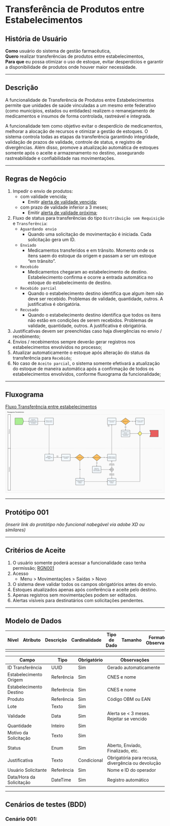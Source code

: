 # Transferência de Produtos entre Estabelecimentos

## História de Usuário

**Como** usuário do sistema de gestão farmacêutica,  
**Quero** realizar transferências de produtos entre estabelecimentos,  
**Para que** eu possa otimizar o uso de estoque, evitar desperdícios e garantir a disponibilidade de produtos onde houver maior necessidade.

---

## Descrição

A funcionalidade de Transferência de Produtos entre Estabelecimentos permite que unidades de saúde vinculadas a um mesmo ente federativo (como municípios, estados ou entidades) realizem o remanejamento de medicamentos e insumos de forma controlada, rastreável e integrada.

A funcionalidade tem como objetivo evitar o desperdício de medicamentos, melhorar a alocação de recursos e otimizar a gestão de estoques. O sistema controla todas as etapas da transferência garantindo integridade, validação de prazos de validade, controle de status, e registro de divergências. Além disso, promove a atualização automática de estoques somente após o aceite e armazenamento no destino, assegurando rastreabilidade e confiabilidade nas movimentações.

---

## Regras de Negócio

1. Impedir o envio de produtos:
    - com validade vencida;
        - Emitir [alerta de validade vencida](../EspecificacoesTecnicas/DocumentoDeMensagensv2.md#msg096);
    - com prazo de validade inferior a 3 meses;
        - Emitir [alerta de validade próxima](../EspecificacoesTecnicas/DocumentoDeMensagensv2.md#msg097);
3. Fluxo de status para transferências do tipo `Distribuição sem Requisição` e `Transferência`:
    - `Aguardando envio`
        - Quando uma solicitação de movimentação é iniciada. Cada solicitação gera um ID.
    - `Enviado`
        - Medicamentos transferidos e em trânsito. Momento onde os itens saem do estoque da origem e passam a ser um estoque “em trânsito”.
    - `Recebido`
        - Medicamentos chegaram ao estabelecimento de destino. Estabelecimento confirma e ocorre a entrada automática no estoque do estabelecimento de destino.
    - `Recebido parcial`
        - Quando o estabelecimento destino identifica que algum item não deve ser recebido. Problemas de validade, quantidade, outros. A justificativa é obrigatória.
    - `Recusado`
        - Quando o estabelecimento destino identifica que todos os itens não estão em condições de serem recebidos. Problemas de validade, quantidade, outros. A justificativa é obrigatória.
4. Justificativas devem ser preenchidas caso haja divergências no envio / recebimento;
5. Envios / recebimentos sempre deverão gerar registros nos estabelecimentos envolvidos no processo;
6. Atualizar automaticamente o estoque após alteração do status da transferência para `Recebido`;
7. No caso de `Aceito parcial`, o sistema somente efetivará a atualização do estoque de maneira automática após a confirmação de todos os estabelecimentos envolvidos, conforme fluxograma da funcionalidade;

---
## Fluxograma

[Fluxo Transferência entre estabelecimentos](../imagens/ete041-fluxo-transferencia.png)
![Fluxo Transferência entre estabelecimentos](../imagens/ete041-fluxo-transferencia.png)

---
## Protótipo 001

*(inserir link do protótipo não funcional nabegável via adobe XD ou similares)*

---

## Critérios de Aceite

1. O usuário somente poderá acessar a funcionalidade caso tenha permissão; [RGN001](../EspecificacoesTecnicas/DocumentoDeRegrasv2.md#rgn001)
2. Acesso
    - Menu > Movimentações > Saídas > Novo
3. O sistema deve validar todos os campos obrigatórios antes do envio.
4. Estoques atualizados apenas após conferência e aceite pelo destino.
5. Apenas registros sem movimentações podem ser editados.
6. Alertas visíveis para destinatários com solicitações pendentes.

---

## Modelo de Dados

| Nível | Atributo | Descrição | Cardinalidade | Tipo de Dado | Tamanho | Formato / Observação |
|-------|----------|-----------|---------------|--------------|---------|----------------------|
|       |          |           |               |              |         |                      |

| Campo                       | Tipo             | Obrigatório | Observações                                              |
|-----------------------------|------------------|-------------|----------------------------------------------------------|
| ID Transferência            | UUID             | Sim         | Gerado automaticamente                                   |
| Estabelecimento Origem      | Referência       | Sim         | CNES e nome                                              |
| Estabelecimento Destino     | Referência       | Sim         | CNES e nome                                              |
| Produto                     | Referência       | Sim         | Código OBM ou EAN                                        |
| Lote                        | Texto            | Sim         |                                                          |
| Validade                    | Data             | Sim         | Alerta se < 3 meses. Rejeitar se vencido                 |
| Quantidade                  | Inteiro          | Sim         |                                                          |
| Motivo da Solicitação       | Texto            | Sim         |                                                          |
| Status                      | Enum             | Sim         | Aberto, Enviado, Finalizado, etc.                        |
| Justificativa               | Texto            | Condicional | Obrigatória para recusa, divergência ou devolução        |
| Usuário Solicitante         | Referência       | Sim         | Nome e ID do operador                                    |
| Data/Hora da Solicitação    | DateTime         | Sim         | Registro automático                                      |

---

## Cenários de testes (BDD)
### Cenário 001: 